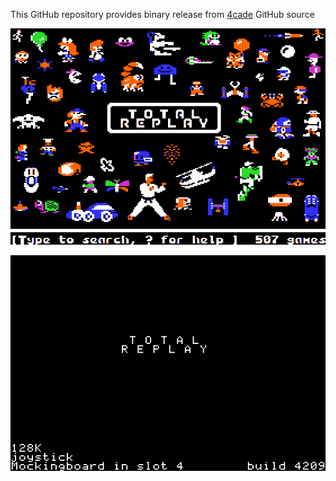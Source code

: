 This GitHub repository provides binary release from [4cade](https://github.com/a2-4am/4cade) GitHub source

![Total Replay Cover Image](https://github.com/appleiifanclub/a2-4am_4cade_bin/blob/ee598376016a196149e718b9f0276fdbca9d4cf0/image/Total%20Replay%20cover.png?raw=true)

![Total Replay build 4209](https://github.com/appleiifanclub/a2-4am_4cade_bin/blob/89a3ea5d7253bb11b014cf88257c44c2cc3c0ef9/image/Total%20Replay%20build%204209.png?raw=true)

